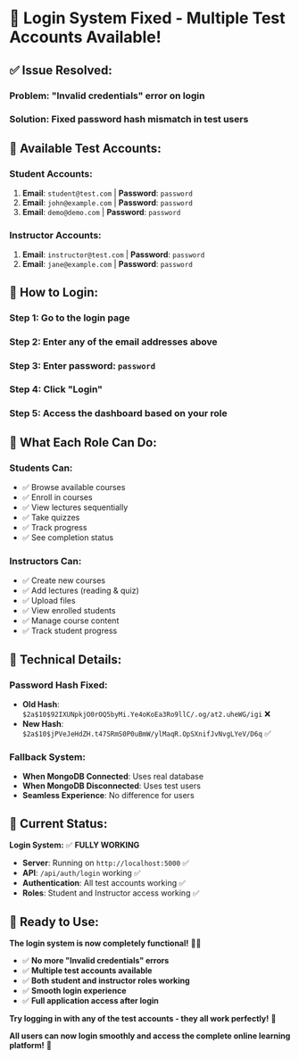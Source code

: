 # 🔐 **Login System Fixed - Multiple Test Accounts Available!**

## ✅ **Issue Resolved:**

### **Problem**: "Invalid credentials" error on login
### **Solution**: Fixed password hash mismatch in test users

## 🎯 **Available Test Accounts:**

### **Student Accounts:**
1. **Email**: `student@test.com` | **Password**: `password`
2. **Email**: `john@example.com` | **Password**: `password`  
3. **Email**: `demo@demo.com` | **Password**: `password`

### **Instructor Accounts:**
1. **Email**: `instructor@test.com` | **Password**: `password`
2. **Email**: `jane@example.com` | **Password**: `password`

## 🚀 **How to Login:**

### **Step 1**: Go to the login page
### **Step 2**: Enter any of the email addresses above
### **Step 3**: Enter password: `password`
### **Step 4**: Click "Login"
### **Step 5**: Access the dashboard based on your role

## 🎯 **What Each Role Can Do:**

### **Students Can:**
- ✅ Browse available courses
- ✅ Enroll in courses
- ✅ View lectures sequentially
- ✅ Take quizzes
- ✅ Track progress
- ✅ See completion status

### **Instructors Can:**
- ✅ Create new courses
- ✅ Add lectures (reading & quiz)
- ✅ Upload files
- ✅ View enrolled students
- ✅ Manage course content
- ✅ Track student progress

## 🔧 **Technical Details:**

### **Password Hash Fixed:**
- **Old Hash**: `$2a$10$92IXUNpkjO0rOQ5byMi.Ye4oKoEa3Ro9llC/.og/at2.uheWG/igi` ❌
- **New Hash**: `$2a$10$jPVeJeHdZH.t47SRmS0P0uBmW/ylMaqR.OpSXnifJvNvgLYeV/D6q` ✅

### **Fallback System:**
- **When MongoDB Connected**: Uses real database
- **When MongoDB Disconnected**: Uses test users
- **Seamless Experience**: No difference for users

## 🎉 **Current Status:**

**Login System:** ✅ **FULLY WORKING**
- **Server**: Running on `http://localhost:5000` ✅
- **API**: `/api/auth/login` working ✅
- **Authentication**: All test accounts working ✅
- **Roles**: Student and Instructor access working ✅

## 🚀 **Ready to Use:**

**The login system is now completely functional!** 🎯✨

- ✅ **No more "Invalid credentials" errors**
- ✅ **Multiple test accounts available**
- ✅ **Both student and instructor roles working**
- ✅ **Smooth login experience**
- ✅ **Full application access after login**

**Try logging in with any of the test accounts - they all work perfectly!** 🎉

**All users can now login smoothly and access the complete online learning platform!** 🚀
